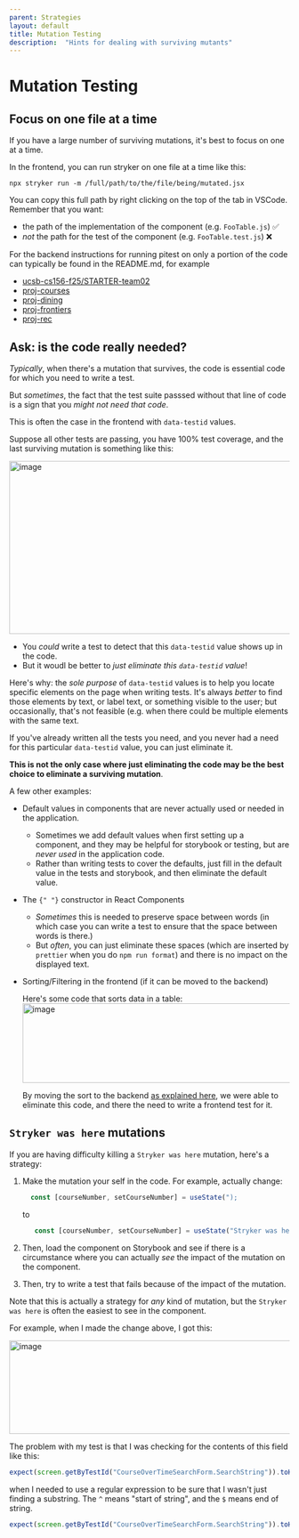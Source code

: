 ```yaml
---
parent: Strategies
layout: default
title: Mutation Testing 
description:  "Hints for dealing with surviving mutants"
---
```


# Mutation Testing 


## Focus on one file at a time

If you have a large number of surviving mutations, it's best to focus on one at a time.

In the frontend, you can run stryker on one file at a time like this:

```
npx stryker run -m /full/path/to/the/file/being/mutated.jsx
```

You can copy this full path by right clicking on the top of the tab in VSCode.  Remember that you want:
* the path of the implementation of the component (e.g. `FooTable.js`) ✅  
* *not* the path for the test of the component (e.g. `FooTable.test.js`) ❌ 

For the backend instructions for running pitest on only a portion of the code
can typically be found in the README.md, for example

* [ucsb-cs156-f25/STARTER-team02](https://github.com/ucsb-cs156-f25/STARTER-team02?tab=readme-ov-file#partial-pitest-runs)
* [proj-courses](https://github.com/ucsb-cs156/proj-courses?tab=readme-ov-file#partial-pitest-runs)
* [proj-dining](https://github.com/ucsb-cs156/proj-dining?tab=readme-ov-file#partial-pitest-runs)
* [proj-frontiers](https://github.com/ucsb-cs156/proj-frontiers?tab=readme-ov-file#partial-pitest-runs)
* [proj-rec](https://github.com/ucsb-cs156/proj-rec?tab=readme-ov-file#partial-pitest-runs)



## Ask: is the code really needed?

*Typically*, when there's a mutation that survives, the code is essential code for which you need to write a test.

But *sometimes*, the fact that the test suite passsed without that line of code is a sign that you *might not need that code*.

This is often the case in the frontend with `data-testid` values.  

Suppose all other tests are passing, you have 100% test coverage, and the last surviving mutation is something like this:

<img width="921" height="311" alt="image" src="https://github.com/user-attachments/assets/6a209f3f-ace1-4605-bd0a-0f4b3cb259e5" />

* You *could* write a test to detect that this `data-testid` value shows up in the code.
* But it woudl be better to *just eliminate this `data-testid` value*!

Here's why: the *sole purpose* of `data-testid`  values is to help you locate specific elements on the page when writing tests.  It's always *better* to find those elements by text, or label text, or something visible to the user; but occasionally, that's not feasible (e.g. when there could be multiple elements with the same text.

If you've already written all the tests you need, and you never had a need for this particular `data-testid` value, you can just eliminate it.

**This is not the only case where just eliminating the code may be the best choice to eliminate a surviving mutation**.

A few other examples:
* Default values in components that are never actually used or needed in the application.
  * Sometimes we add default values when first setting up a component, and they may be helpful for storybook or testing, but are *never used* in the application code.
  * Rather than writing tests to cover the defaults, just fill in the default value in the tests and storybook, and then eliminate the default value.
* The `{" "}` constructor in React Components
  * *Sometimes* this is needed to preserve space between words
    (in which case you can write a test to ensure that the space between words is there.)
  * But *often*, you can just eliminate these spaces (which are inserted by `prettier` when you do `npm run format`) and
    there is no impact on the displayed text.
* Sorting/Filtering in the frontend (if it can be moved to the backend)

  Here's some code that sorts data in a table:
  <img width="737" height="143" alt="image" src="https://github.com/user-attachments/assets/037d3901-6abd-4704-97c7-f6c0ab2051a9" />

  By moving the sort to the backend [as explained here](https://ucsb-cs156.github.io/strategies/design.html#when-possible-sortfilter-in-the-backend-rather-than-the-frontend), we were able to eliminate this code, and there the need to write a frontend test for it.


## `Stryker was here` mutations

If you are having difficulty killing a `Stryker was here` mutation, here's a strategy:

1. Make the mutation your self in the code.  For example, actually change:
   ```js
     const [courseNumber, setCourseNumber] = useState(");
   ```

   to
   ```js
      const [courseNumber, setCourseNumber] = useState("Stryker was here);
   ```

2. Then, load the component on Storybook and see if there is a circumstance where you can actually *see* the impact of the mutation on the component.

3. Then, try to write a test that fails because of the impact of the mutation.

Note that this is actually a strategy for *any* kind of mutation, but the `Stryker was here` is often the easiest to see in the component.

For example, when I made the change above, I got this:

<img width="903" height="168" alt="image" src="https://github.com/user-attachments/assets/0af9abf3-d973-4457-a698-bf7a28cc7bfd" />

The problem with my test is that I was checking for the contents of this field like this:

```js
expect(screen.getByTestId("CourseOverTimeSearchForm.SearchString")).toHaveTextContent("ANTH");
```

when I needed to use a regular expression to be sure that I wasn't just finding a substring. The `^` means "start of string", and the `$` means end of string.

```js
expect(screen.getByTestId("CourseOverTimeSearchForm.SearchString")).toHaveTextContent(/^ANTH$/);
```

